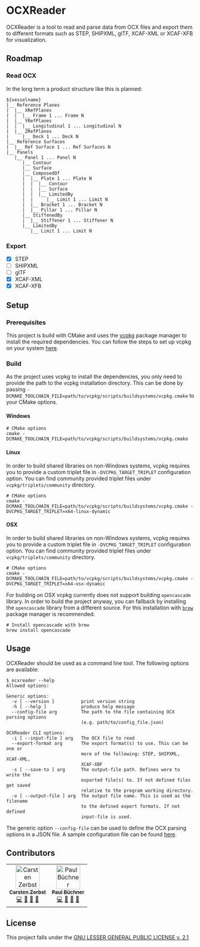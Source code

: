 # OCXReader

OCXReader is a tool to read and parse data from OCX files and export them to different formats such
as STEP, SHIPXML, glTF, XCAF-XML or XCAF-XFB for visualization.

## Roadmap

### Read OCX

In the long term a product structure like this is planned:

````shell
${vesselname}
|__ Reference Planes
|  |__ XRefPlanes
|  |  |__ Frame 1 ... Frame N
|  |__ YRefPlanes
|  |  |__ Longitudinal 1 ... Longitudinal N
|  |__ ZRefPlanes
|     |__ Deck 1 ... Deck N
|__ Reference Surfaces
|  |__ Ref Surface 1 ... Ref Surfaces N 
|__ Panels
   |__ Panel 1 ... Panel N
      |__ Contour
      |__ Surface
      |__ ComposedOf
      |  |__ Plate 1 ... Plate N
      |  |  |__ Contour
      |  |  |__ Surface
      |  |  |__ LimitedBy
      |  |     |__ Limit 1 ... Limit N
      |  |__ Bracket 1 ... Bracket N
      |  |__ Pillar 1 ... Pillar N
      |__ StiffenedBy
      |  |__ Stiffener 1 ... Stiffener N
      |__ LimitedBy
         |__ Limit 1 ... Limit N
````

### Export

- [x] STEP
- [ ] SHIPXML
- [ ] glTF
- [x] XCAF-XML
- [x] XCAF-XFB

## Setup

### Prerequisites

This project is build with CMake and uses the [vcpkg](https://vcpkg.io/en/index.html) package 
manager to install the required dependencies. You can follow the steps to set up vcpkg on your 
system [here](https://vcpkg.io/en/getting-started.html).

### Build

As the project uses vcpkg to install the dependencies, you only need to provide the path to the
vcpkg installation directory. This can be done by passing `-DCMAKE_TOOLCHAIN_FILE=path/to/vcpkg/scripts/buildsystems/vcpkg.cmake` 
to your CMake options.

#### Windows

```shell
# CMake options
cmake -DCMAKE_TOOLCHAIN_FILE=path/to/vcpkg/scripts/buildsystems/vcpkg.cmake
```

#### Linux

In order to build shared libraries on non-Windows systems, vcpkg requires you to provide a custom
triplet file in `-DVCPKG_TARGET_TRIPLET` configuration option. You can find community provided
triplet files under `vcpkg/triplets/community` directory.

```shell
# CMake options
cmake -DCMAKE_TOOLCHAIN_FILE=path/to/vcpkg/scripts/buildsystems/vcpkg.cmake -DVCPKG_TARGET_TRIPLET=x64-linux-dynamic
```

#### OSX

In order to build shared libraries on non-Windows systems, vcpkg requires you to provide a custom
triplet file in `-DVCPKG_TARGET_TRIPLET` configuration option. You can find community provided
triplet files under `vcpkg/triplets/community` directory.

```shell
# CMake options
cmake -DCMAKE_TOOLCHAIN_FILE=path/to/vcpkg/scripts/buildsystems/vcpkg.cmake -DVCPKG_TARGET_TRIPLET=x64-osx-dynamic
```

For building on OSX vcpkg currently does not support building `opencascade` library. In order to
build the project anyway, you can fallback by installing the `opencascade` library from a different
source. For this installation with [`brew`](https://formulae.brew.sh/formula/opencascade) package 
manager is recommended.

```shell
# Install opencascade with brew
brew install opencascade
```

## Usage

OCXReader should be used as a command line tool. The following options are available:

```shell
$ ocxreader --help
Allowed options:

Generic options:
  -v [ --version ]          print version string
  -h [ --help ]             produce help message
  --config-file arg         The path to the file containing OCX parsing options
                            (e.g. path/to/config_file.json)

OCXReader CLI options:
  -i [ --input-file ] arg   The OCX file to read
  --export-format arg       The export format(s) to use. This can be one or 
                            more of the following: STEP, SHIPXML, XCAF-XML, 
                            XCAF-XBF
  -s [ --save-to ] arg      The output-file path. Defines were to write the 
                            exported file(s) to. If not defined files get saved
                            relative to the program working directory.
  -o [ --output-file ] arg  The output file name. This is used as the filename 
                            to the defined export formats. If not defined 
                            input-file is used.
```

The generic option `--config-file` can be used to define the OCX parsing options in a JSON file. A
sample configuration file can be found [here](ocxreader/config.example.json).

## Contributors

<!-- ALL-CONTRIBUTORS-LIST:START - Do not remove or modify this section -->
<!-- prettier-ignore-start -->
<!-- markdownlint-disable -->
<table>
  <tbody>
    <tr>
      <td align="center"><a href="https://github.com/skfcz"><img src="https://avatars.githubusercontent.com/u/1381962?v=4?s=64" width="64px;" alt="Carsten Zerbst"/><br /><sub><b>Carsten Zerbst</b></sub></a><br /><a href="https://github.com/skfcz/OCXReader/commits?author=skfcz" title="Code">💻</a> <a href="#maintenance-skfcz" title="Maintenance">🚧</a> <a href="https://github.com/skfcz/OCXReader/commits?author=skfcz" title="Documentation">📖</a> <a href="#ideas-skfcz" title="Ideas, Planning, & Feedback">🤔</a></td>
      <td align="center"><a href="https://github.com/paulbuechner"><img src="https://avatars.githubusercontent.com/u/45827409?s=400&u=a62152a15513e36652b045b5879f39f124120254&v=4?s=64" width="64px;" alt="Paul Büchner"/><br /><sub><b>Paul Büchner</b></sub></a><br /><a href="https://github.com/skfcz/OCXReader/commits?author=paulbuechner" title="Code">💻</a> <a href="#maintenance-paulbuechner" title="Maintenance">🚧</a> <a href="https://github.com/skfcz/OCXReader/commits?author=paulbuechner" title="Documentation">📖</a> <a href="#ideas-paulbuechner" title="Ideas, Planning, & Feedback">🤔</a></td>
    </tr>
  </tbody>
</table>

## License

This project falls under the [GNU LESSER GENERAL PUBLIC LICENSE v. 2.1](LICENSE)
